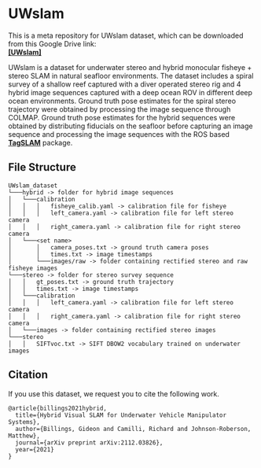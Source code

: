 # UWslam
This is a meta repository for UWslam dataset, which can be downloaded from this Google Drive link:  
[**[UWslam]**](https://drive.google.com/file/d/1mZYeBiceVeo9dRYaCuJBaY63NufiA_fB/view?usp=sharing)

UWslam is a dataset for underwater stereo and hybrid monocular fisheye + stereo SLAM in natural seafloor environments. The dataset includes a spiral survey of a shallow reef captured with a diver operated stereo rig and 4 hybrid image sequences captured with a deep ocean ROV in different deep ocean environments. Ground truth pose estimates for the spiral stereo trajectory were obtained by processing the image sequence through COLMAP. Ground truth pose estimates for the hybrid sequences were obtained by distributing fiducials on the seafloor before capturing an image sequence and processing the image sequences with the ROS based [**TagSLAM**](https://berndpfrommer.github.io/tagslam_web/) package.

## File Structure
 ```
UWslam_dataset
└───hybrid -> folder for hybrid image sequences
│   └───calibration  
│   │   │   fisheye_calib.yaml -> calibration file for fisheye  
│   │   │   left_camera.yaml -> calibration file for left stereo camera
│   │   │   right_camera.yaml -> calibration file for right stereo camera
│   └───<set name>
│       │   camera_poses.txt -> ground truth camera poses
│       │   times.txt -> image timestamps
│       └───images/raw -> folder containing rectified stereo and raw fisheye images
└───stereo -> folder for stereo survey sequence
│   │   gt_poses.txt -> ground truth trajectory
│   │   times.txt -> image timestamps
│   └───calibration  
│   │   │   left_camera.yaml -> calibration file for left stereo camera
│   │   │   right_camera.yaml -> calibration file for right stereo camera
│   └───images -> folder containing rectified stereo images
└───stereo
│   │   SIFTvoc.txt -> SIFT DBOW2 vocabulary trained on underwater images
```
<!--
## Overview

Sample annotated sequence, showing center rectified images for visualization of the model handle projections

![Output sample](https://github.com/gidobot/gifs/raw/master/VisPose_Reviewer.gif)

The dataset was annotated using the VisPose annotation tool, which can also be used to review the annotations:  
[**[VisPose]**](https://github.com/gidobot/VisPose)

The sequence consistent camera poses for input to the VisPose annotation tool were generated using the ROS based [**TagSLAM**](https://berndpfrommer.github.io/tagslam_web/) package. Below is a sample sequence showing the AprilTag detector and TagSLAM estimated camera poses

![Output sample](https://github.com/gidobot/gifs/raw/master/VisPose_AprilSLAM.gif)
 -->

## Citation
If you use this dataset, we request you to cite the following work.
```
@article{billings2021hybrid,
  title={Hybrid Visual SLAM for Underwater Vehicle Manipulator Systems},
  author={Billings, Gideon and Camilli, Richard and Johnson-Roberson, Matthew},
  journal={arXiv preprint arXiv:2112.03826},
  year={2021}
}
```
